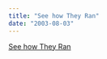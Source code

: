 ```yaml
---
title: "See how They Ran"
date: "2003-08-03"
---
```


[See how They Ran](http://www.newsweek.com/see-how-they-ran-135477)
